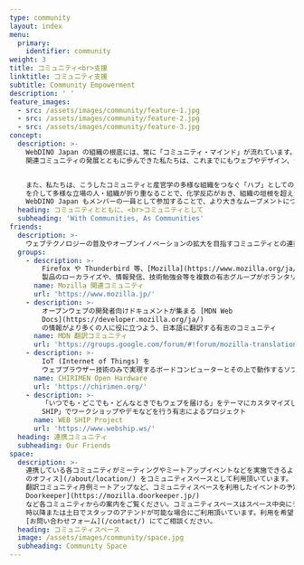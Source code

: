 ```yaml
---
type: community
layout: index
menu:
  primary:
    identifier: community
weight: 3
title: コミュニティ<br>支援
linktitle: コミュニティ支援
subtitle: Community Empowerment
description: ' '
feature_images:
  - src: /assets/images/community/feature-1.jpg
  - src: /assets/images/community/feature-2.jpg
  - src: /assets/images/community/feature-3.jpg
concept:
  description: >-
    WebDINO Japan の組織の根底には、常に「コミュニティ・マインド」が流れています。ウェブや OSS
    関連コミュニティの発展とともに歩んできた私たちは、これまでにもウェブやデザイン、テクノロジーなど、多岐にわたるコミュニティとのコラボレーションを行ってきました。


    また、私たちは、こうしたコミュニティと産官学の多様な組織をつなぐ「ハブ」としての役割も果たしています。 WebDINO Japan
    を介して多様な立場の人・組織が折り重なることで、化学反応がおき、組織の垣根を超えた新たなコミュニティが生まれます。 こうしたコミュニティに
    WebDINO Japan もメンバーの一員として参加することで、より大きなムーブメントにつなげていきます。
  heading: コミュニティとともに、<br>コミュニティとして
  subheading: 'With Communities, As Communities'
friends:
  description: >-
    ウェブテクノロジーの普及やオープンイノベーションの拡大を目指すコミュニティとの連携により、コラボレーションプロジェクトの実施や、ミーティングスペースの提供など各種コミュニティ支援を行っています。
  groups:
    - description: >-
        Firefox や Thunderbird 等、[Mozilla](https://www.mozilla.org/ja/)
        製品のローカライズや、情報発信、技術勉強会等を複数の有志グループがボランタリーベースで行っています
      name: Mozilla 関連コミュニティ
      url: 'https://www.mozilla.jp/'
    - description: >-
        オープンウェブの開発者向けドキュメントが集まる [MDN Web
        Docs](https://developer.mozilla.org/ja/)
        の情報がより多くの人に役に立つよう、日本語に翻訳する有志のコミュニティ
      name: MDN 翻訳コミュニティ
      url: 'https://groups.google.com/forum/#!forum/mozilla-translations-ja'
    - description: >-
        IoT (Internet of Things) を
        ウェブブラウザー技術のみで実現するボードコンピューターとその上で動作するソフトウェアを含む開発環境「CHIRIMEN」の開発に取り組むオープンソースコミュニティ
      name: CHIRIMEN Open Hardware
      url: 'https://chirimen.org/'
    - description: >-
        「いつでも・どこでも・どんなときでもウェブを届ける」をテーマにカスタマイズしたキャンピングカー「WEB
        SHIP」でワークショップやデモなどを行う有志によるプロジェクト
      name: WEB SHIP Project
      url: 'https://www.webship.ws/'
  heading: 連携コミュニティ
  subheading: Our Friends
space:
  description: >-
    連携している各コミュニティがミーティングやミートアップイベントなどを実施できるよう、[WebDINO Japan
    のオフィス](/about/location/) をコミュニティスペースとして利用頂いています。 毎月一度土曜日に開催している MDN
    翻訳コミュニティ月例ミートアップなど、コミュニティスペースを利用したイベントの予定は [Mozilla Japan の
    Doorkeeper](https://mozilla.doorkeeper.jp/)
    など各コミュニティからの案内をご覧ください。コミュニティスペースはスペース中央にデスクを置いて座る形で 10 名前後までに適する広さで、時間は平日 6
    時以降または土日でスタッフのアテンドが可能な場合にご利用頂いています。利用を希望される方は WebDINO Japan 社員に直接または
    [お問い合わせフォーム](/contact/) にてご相談ください。
  heading: コミュニティスペース
  image: /assets/images/community/space.jpg
  subheading: Community Space
---
```


